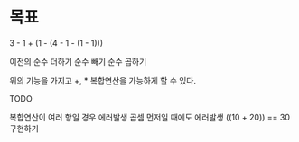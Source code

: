 # 목표
3 - 1 + (1 - (4 - 1 - (1 - 1)))

이전의 
순수 더하기
순수 빼기
순수 곱하기

위의 기능을 가지고 +, * 복합연산을 가능하게 할 수 있다.

TODO

복합연산이 여러 항일 경우 에러발생
곱셈 먼저일 때에도 에러발생
((10 + 20)) == 30 구현하기